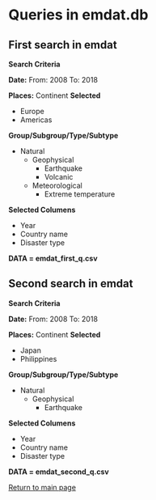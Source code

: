 # Queries in emdat.db

## First search in emdat

**Search Criteria**

**Date:** From: 2008 To: 2018

**Places:** Continent **Selected** 
* Europe
* Americas
  
**Group/Subgroup/Type/Subtype** 
* Natural
    * Geophysical
        * Earthquake
        * Volcanic
    * Meteorological
        * Extreme temperature

**Selected Columens**
* Year
* Country name
* Disaster type

**DATA = emdat_first_q.csv** 

## Second search in emdat

**Search Criteria**

**Date:** From: 2008 To: 2018

**Places:** Continent **Selected** 
* Japan
* Philippines
  
**Group/Subgroup/Type/Subtype** 
* Natural
    * Geophysical
        * Earthquake

**Selected Columens**
* Year
* Country name
* Disaster type

**DATA = emdat_second_q.csv** 

[Return to main page](https://bi-bees.github.io/natural_disasters/)

